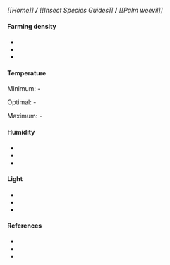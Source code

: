 _[[Home]] **/** [[Insect Species Guides]]_ **/** _[[Palm weevil]]_

#### Farming density

-
-
-

#### Temperature

Minimum: -

Optimal: -

Maximum: -

#### Humidity

-
-
-

#### Light

-
-
-





#### References



-
-
-

